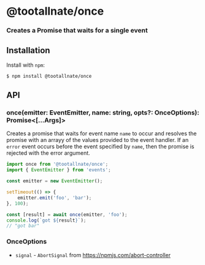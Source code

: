 # @tootallnate/once

### Creates a Promise that waits for a single event

## Installation

Install with `npm`:

```bash
$ npm install @tootallnate/once
```

## API

### once(emitter: EventEmitter, name: string, opts?: OnceOptions): Promise&lt;[...Args]&gt;

Creates a promise that waits for event name `name` to occur and resolves the
promise with an arrayy of the values provided to the event handler. If an
`error` event occurs before the event specified by `name`, then the promise is
rejected with the error argument.

```typescript
import once from '@tootallnate/once';
import { EventEmitter } from 'events';

const emitter = new EventEmitter();

setTimeout(() => {
	emitter.emit('foo', 'bar');
}, 100);

const [result] = await once(emitter, 'foo');
console.log(`got ${result}`);
// "got bar"
```

### OnceOptions

-   `signal` - `AbortSignal` from https://npmjs.com/abort-controller
